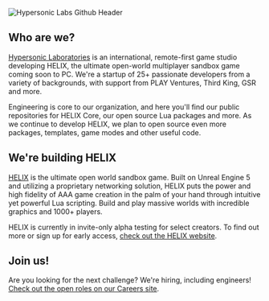 ![Hypersonic Labs Github Header](https://uploads-ssl.webflow.com/6605968cbc45f17349e43d93/661ffd799a4a03a422e076b1_github-org-header-gif-ezgif.com-gif-to-webp-converter.webp)

## Who are we?

[Hypersonic Laboratories](https://www.hypersoniclaboratories.com/) is an international, remote-first game studio developing HELIX, the ultimate open-world multiplayer sandbox game coming soon to PC. We're a startup of 25+ passionate developers from a variety of backgrounds, with support from PLAY Ventures, Third King, GSR and more.

Engineering is core to our organization, and here you'll find our public repositories for HELIX Core, our open source Lua packages and more. As we continue to develop HELIX, we plan to open source even more packages, templates, game modes and other useful code.

## We're building HELIX

[HELIX](https://helixgame.com/) is the ultimate open world sandbox game. Built on Unreal Engine 5 and utilizing a proprietary networking solution, HELIX puts the power and high fidelity of AAA game creation in the palm of your hand through intuitive yet powerful Lua scripting. Build and play massive worlds with incredible graphics and 1000+ players.

HELIX is currently in invite-only alpha testing for select creators. To find out more or sign up for early access, [check out the HELIX website](https://helixgame.com/).

## Join us!

Are you looking for the next challenge? We're hiring, including engineers! [Check out the open roles on our Careers site](https://www.hypersoniclaboratories.com/careers).
